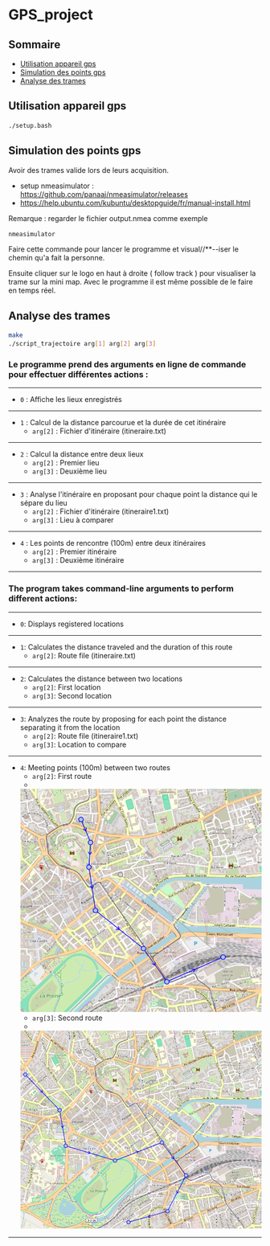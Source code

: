 # GPS_project

## Sommaire
 - [Utilisation appareil gps](#utilisation-appareil-gps)
 - [Simulation des points gps](#simulation-des-points-gps)
 - [Analyse des trames](#analyse-des-trames)

## Utilisation appareil gps

```bash
./setup.bash
```

## Simulation des points gps
Avoir des trames valide lors de leurs acquisition. 
 - setup nmeasimulator : https://github.com/panaaj/nmeasimulator/releases
 - https://help.ubuntu.com/kubuntu/desktopguide/fr/manual-install.html

Remarque : regarder le fichier output.nmea comme exemple
```bash
nmeasimulator
```

Faire cette commande pour lancer le programme et visual//**--iser le chemin qu'a fait la personne.

Ensuite cliquer sur le logo en haut à droite ( follow track ) pour visualiser la trame sur la mini map. 
Avec le programme il est même possible de le faire en temps réel.

## Analyse des trames

```bash
make
./script_trajectoire arg[1] arg[2] arg[3]
```

### Le programme prend des arguments en ligne de commande pour effectuer différentes actions :
---
- `0` : Affiche les lieux enregistrés
---
- `1` : Calcul de la distance parcourue et la durée de cet itinéraire
  - `arg[2]` : Fichier d'itinéraire (itineraire.txt)
---
- `2` : Calcul la distance entre deux lieux
  - `arg[2]` : Premier lieu
  - `arg[3]` : Deuxième lieu
---
- `3` : Analyse l'itinéraire en proposant pour chaque point la distance qui le sépare du lieu
  - `arg[2]` : Fichier d'itinéraire (itineraire1.txt)
  - `arg[3]` : Lieu à comparer
---
- `4` : Les points de rencontre (100m) entre deux itinéraires
  - `arg[2]` : Premier itinéraire
  - `arg[3]` : Deuxième itinéraire
---

### The program takes command-line arguments to perform different actions:

---

- `0`: Displays registered locations

---

- `1`: Calculates the distance traveled and the duration of this route
  - `arg[2]`: Route file (itineraire.txt)

---

- `2`: Calculates the distance between two locations
  - `arg[2]`: First location
  - `arg[3]`: Second location

---

- `3`: Analyzes the route by proposing for each point the distance separating it from the location
  - `arg[2]`: Route file (itineraire1.txt)
  - `arg[3]`: Location to compare

---

- `4`: Meeting points (100m) between two routes
  - `arg[2]`: First route
  - 
  ![](GPS/src/data/trame1.png)
  - `arg[3]`: Second route
  - 
  ![](GPS/src/data/trame2.png)

---


